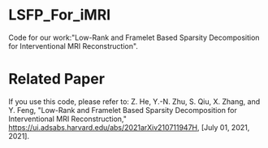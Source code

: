 # LSFP_For_iMRI
 Code for our work:"Low-Rank and Framelet Based Sparsity Decomposition for Interventional MRI Reconstruction".
# Related Paper
If you use this code, please refer to:
Z. He, Y.-N. Zhu, S. Qiu, X. Zhang, and Y. Feng, "Low-Rank and Framelet Based Sparsity Decomposition for Interventional MRI Reconstruction," https://ui.adsabs.harvard.edu/abs/2021arXiv210711947H, [July 01, 2021, 2021].



